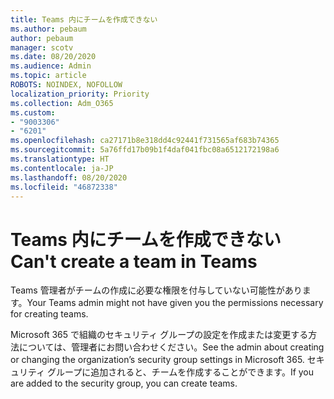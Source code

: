 ```yaml
---
title: Teams 内にチームを作成できない
ms.author: pebaum
author: pebaum
manager: scotv
ms.date: 08/20/2020
ms.audience: Admin
ms.topic: article
ROBOTS: NOINDEX, NOFOLLOW
localization_priority: Priority
ms.collection: Adm_O365
ms.custom:
- "9003306"
- "6201"
ms.openlocfilehash: ca27171b8e318dd4c92441f731565af683b74365
ms.sourcegitcommit: 5a76ffd17b09b1f4daf041fbc08a6512172198a6
ms.translationtype: HT
ms.contentlocale: ja-JP
ms.lasthandoff: 08/20/2020
ms.locfileid: "46872338"
---
```

# <a name="cant-create-a-team-in-teams"></a><span data-ttu-id="5f738-102">Teams 内にチームを作成できない</span><span class="sxs-lookup"><span data-stu-id="5f738-102">Can't create a team in Teams</span></span>

<span data-ttu-id="5f738-103">Teams 管理者がチームの作成に必要な権限を付与していない可能性があります。</span><span class="sxs-lookup"><span data-stu-id="5f738-103">Your Teams admin might not have given you the permissions necessary for creating teams.</span></span>  

<span data-ttu-id="5f738-104">Microsoft 365 で組織のセキュリティ グループの設定を作成または変更する方法については、管理者にお問い合わせください。</span><span class="sxs-lookup"><span data-stu-id="5f738-104">See the admin about creating or changing the organization’s security group settings in Microsoft 365.</span></span> <span data-ttu-id="5f738-105">セキュリティ グループに追加されると、チームを作成することができます。</span><span class="sxs-lookup"><span data-stu-id="5f738-105">If you are added to the security group, you can create teams.</span></span>
